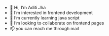 - 👋 Hi, I’m Aditi Jha
- 👀 I’m interested in frontend development
- 🌱 I’m currently learning java script
- 💞️ I’m looking to collaborate on frontend pages
- 📫 you can reach me through mail

<!---
aditi944/aditi944 is a ✨ special ✨ repository because its `README.md` (this file) appears on your GitHub profile.
You can click the Preview link to take a look at your changes.
--->
